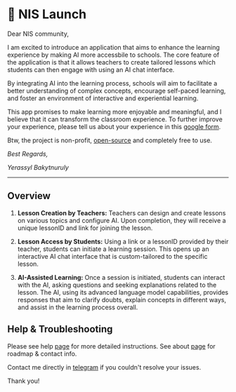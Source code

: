 # 🏫 NIS Launch

Dear NIS community,

I am excited to introduce an application that aims to enhance the learning experience by making AI more accessbile to schools. The core feature of the application is that it allows teachers to create tailored lessons which students can then engage with using an AI chat interface. 

By integrating AI into the learning process, schools will aim to facilitate a better understanding of complex concepts, encourage self-paced learning, and foster an environment of interactive and experiential learning.

This app promises to make learning more enjoyable and meaningful, and I believe that it can transform the classroom experience. To further improve your experience, please tell us about your experience in this [google form](https://forms.gle/7QUkKNGkHvKimdak9).

Btw, the project is non-profit, [open-source](https://github.com/yeraassyl/whyth) and completely free to use.




*Best Regards,*

*Yerassyl Bakytnuruly*


***

## Overview

1.  **Lesson Creation by Teachers:** Teachers can design and create lessons on various topics and configure AI. Upon completion, they will receive a unique lessonID and link for joining the lesson.
    
2.  **Lesson Access by Students:** Using a link or a lessonID provided by their teacher, students can initiate a learning session. This opens up an interactive AI chat interface that is custom-tailored to the specific lesson.
    
3.  **AI-Assisted Learning:** Once a session is initiated, students can interact with the AI, asking questions and seeking explanations related to the lesson. The AI, using its advanced language model capabilities, provides responses that aim to clarify doubts, explain concepts in different ways, and assist in the learning process overall.
    

## Help & Troubleshooting

Please see help [page](https://whyth.app/help) for more detailed instructions.
See about [page](https://whyth.app/about) for roadmap & contact info.

Contact me directly in [telegram](https://t.me/yeraassyl) if you couldn't resolve your issues.

Thank you!